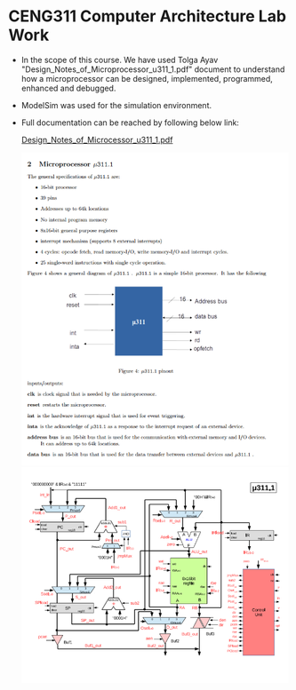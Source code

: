 
# CENG311 Computer Architecture Lab Work

* In the scope of this course. We have used Tolga Ayav "Design_Notes_of_Microprocessor_u311_1.pdf" document 
to understand how a microprocessor can be designed, implemented, programmed, enhanced and debugged.

* ModelSim was used for the simulation environment.

* Full documentation can be reached by following below link:

    [Design_Notes_of_Microcessor_u311_1.pdf](http://web.iyte.edu.tr/~tolgaayav/courses/ceng311/Design_Notes_of_Microprocessor_u311_1.pdf)
  
  ![alt text](https://github.com/feyil/CENG311/blob/master/Info%20PNG/uP311spec.png "Architecture")
  ![alt text](https://github.com/feyil/CENG311/blob/master/Info%20PNG/Architecture.png "Architecture")
  

  

